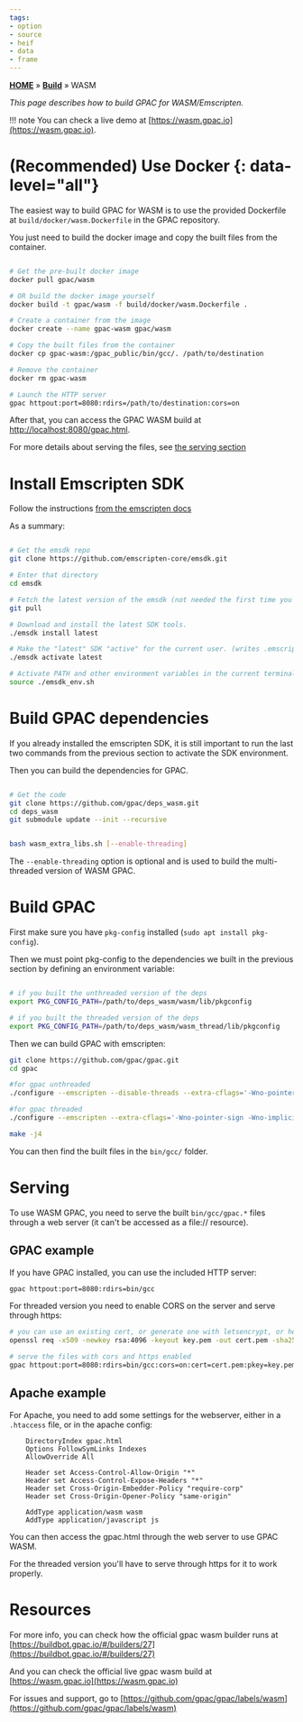 ```yaml
---
tags:
- option
- source
- heif
- data
- frame
---
```




[**HOME**](Home) » [**Build**](Build-Introduction) » WASM

_This page describes how to build GPAC for WASM/Emscripten._

!!! note
    You can check a live demo at [https://wasm.gpac.io](https://wasm.gpac.io).


# (Recommended) Use Docker {: data-level="all"}

The easiest way to build GPAC for WASM is to use the provided Dockerfile at `build/docker/wasm.Dockerfile` in the GPAC repository.

You just need to build the docker image and copy the built files from the container.

```bash

# Get the pre-built docker image
docker pull gpac/wasm

# OR build the docker image yourself
docker build -t gpac/wasm -f build/docker/wasm.Dockerfile .

# Create a container from the image
docker create --name gpac-wasm gpac/wasm

# Copy the built files from the container
docker cp gpac-wasm:/gpac_public/bin/gcc/. /path/to/destination

# Remove the container
docker rm gpac-wasm

# Launch the HTTP server
gpac httpout:port=8080:rdirs=/path/to/destination:cors=on
```

After that, you can access the GPAC WASM build at [http://localhost:8080/gpac.html](http://localhost:8080/gpac.html).

For more details about serving the files, see [the serving section](#serving)

# Install Emscripten SDK

Follow the instructions [from the emscripten docs](https://emscripten.org/docs/getting_started/downloads.html#installation-instructions-using-the-emsdk-recommended)

As a summary:

```bash

# Get the emsdk repo
git clone https://github.com/emscripten-core/emsdk.git

# Enter that directory
cd emsdk

# Fetch the latest version of the emsdk (not needed the first time you clone)
git pull

# Download and install the latest SDK tools.
./emsdk install latest

# Make the "latest" SDK "active" for the current user. (writes .emscripten file)
./emsdk activate latest

# Activate PATH and other environment variables in the current terminal
source ./emsdk_env.sh

```

# Build GPAC dependencies

If you already installed the emscripten SDK, it is still important to run the last two commands from the previous section to activate the SDK environment.

Then you can build the dependencies for GPAC.

```bash

# Get the code
git clone https://github.com/gpac/deps_wasm.git
cd deps_wasm
git submodule update --init --recursive


bash wasm_extra_libs.sh [--enable-threading]

```

The `--enable-threading` option is optional and is used to build the multi-threaded version of WASM GPAC.

# Build GPAC

First make sure you have `pkg-config` installed (`sudo apt install pkg-config`).

Then we must point pkg-config to the dependencies we built in the previous section by defining an environment variable:

```bash

# if you built the unthreaded version of the deps
export PKG_CONFIG_PATH=/path/to/deps_wasm/wasm/lib/pkgconfig

# if you built the threaded version of the deps
export PKG_CONFIG_PATH=/path/to/deps_wasm/wasm_thread/lib/pkgconfig

```

Then we can build GPAC with emscripten:

```bash
git clone https://github.com/gpac/gpac.git
cd gpac

#for gpac unthreaded
./configure --emscripten --disable-threads --extra-cflags='-Wno-pointer-sign -Wno-implicit-const-int-float-conversion'

#for gpac threaded
./configure --emscripten --extra-cflags='-Wno-pointer-sign -Wno-implicit-const-int-float-conversion'

make -j4
```

You can then find the built files in the `bin/gcc/` folder.

# Serving

To use WASM GPAC, you need to serve the built `bin/gcc/gpac.*` files through a web server (it can't be accessed as a file:// resource).

## GPAC example

If you have GPAC installed, you can use the included HTTP server:

```bash
gpac httpout:port=8080:rdirs=bin/gcc
```

For threaded version you need to enable CORS on the server and serve through https:

```bash
# you can use an existing cert, or generate one with letsencrypt, or here we generate a self-signed certificate:
openssl req -x509 -newkey rsa:4096 -keyout key.pem -out cert.pem -sha256 -days 3650 -nodes -subj "/C=XX/ST=StateName/L=CityName/O=CompanyName/OU=CompanySectionName/CN=CommonNameOrHostname"

# serve the files with cors and https enabled
gpac httpout:port=8080:rdirs=bin/gcc:cors=on:cert=cert.pem:pkey=key.pem
```

## Apache example

For Apache, you need to add some settings for the webserver, either in a `.htaccess` file, or in the apache config:

```
    DirectoryIndex gpac.html
    Options FollowSymLinks Indexes
    AllowOverride All

    Header set Access-Control-Allow-Origin "*"
    Header set Access-Control-Expose-Headers "*"
    Header set Cross-Origin-Embedder-Policy "require-corp"
    Header set Cross-Origin-Opener-Policy "same-origin"

    AddType application/wasm wasm
    AddType application/javascript js
```

You can then access the gpac.html through the web server to use GPAC WASM.

For the threaded version you'll have to serve through https for it to work properly.


# Resources

For more info, you can check how the official gpac wasm builder runs at [https://buildbot.gpac.io/#/builders/27](https://buildbot.gpac.io/#/builders/27)

And you can check the official live gpac wasm build at [https://wasm.gpac.io](https://wasm.gpac.io)

For issues and support, go to [https://github.com/gpac/gpac/labels/wasm](https://github.com/gpac/gpac/labels/wasm)
